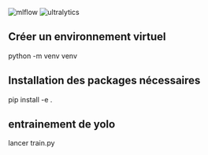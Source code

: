 ![mlflow](https://img.shields.io/badge/mlflow-%23d9ead3.svg?style=for-the-badge&logo=numpy&logoColor=blue)
![ultralytics](https://github.com/ultralytics/ultralytics/actions/workflows/ci.yaml)

## Créer un environnement virtuel

python -m venv venv

## Installation des packages nécessaires

pip install -e .

## entrainement de yolo

lancer train.py
